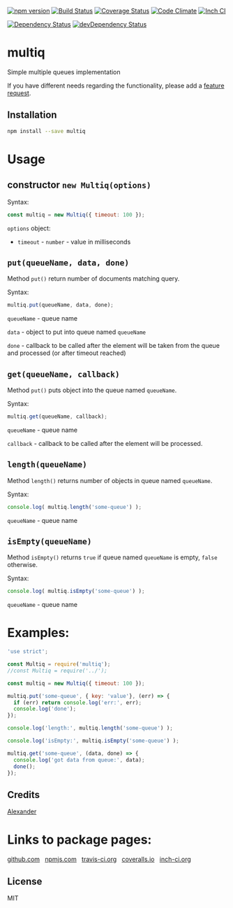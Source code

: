 [![npm version](https://badge.fury.io/js/multiq.svg)](http://badge.fury.io/js/multiq)
[![Build Status](https://travis-ci.org/alykoshin/multiq.svg)](https://travis-ci.org/alykoshin/multiq)
[![Coverage Status](https://coveralls.io/repos/alykoshin/multiq/badge.svg?branch=master&service=github)](https://coveralls.io/github/alykoshin/multiq?branch=master)
[![Code Climate](https://codeclimate.com/github/alykoshin/multiq/badges/gpa.svg)](https://codeclimate.com/github/alykoshin/multiq)
[![Inch CI](https://inch-ci.org/github/alykoshin/multiq.svg?branch=master)](https://inch-ci.org/github/alykoshin/multiq)

[![Dependency Status](https://david-dm.org/alykoshin/multiq/status.svg)](https://david-dm.org/alykoshin/multiq#info=dependencies)
[![devDependency Status](https://david-dm.org/alykoshin/multiq/dev-status.svg)](https://david-dm.org/alykoshin/multiq#info=devDependencies)


# multiq

Simple multiple queues implementation


If you have different needs regarding the functionality, please add a [feature request](https://github.com/alykoshin/multiq/issues).


## Installation

```sh
npm install --save multiq
```

# Usage

## constructor `new Multiq(options)`

Syntax:

```js
const multiq = new Multiq({ timeout: 100 });
```

`options` object:
- `timeout` - `number` - value in milliseconds 


## `put(queueName, data, done)`

Method `put()` return number of documents matching query.

Syntax:

```js
multiq.put(queueName, data, done);
```

`queueName` - queue name

`data` - object to put into queue named `queueName` 

`done` - callback to be called after the element will be taken from the queue and processed (or after timeout reached)


## `get(queueName, callback)`

Method `put()` puts object into the queue named `queueName`.

Syntax:

```js
multiq.get(queueName, callback);
```

`queueName` - queue name

`callback` - callback to be called after the element will be processed.


## `length(queueName)`

Method `length()` returns number of objects in queue named `queueName`.

Syntax:

```js
console.log( multiq.length('some-queue') );
```

`queueName` - queue name


## `isEmpty(queueName)`

Method `isEmpty()` returns `true` if queue named `queueName` is empty, `false` otherwise.

Syntax:

```js
console.log( multiq.isEmpty('some-queue') );
```

`queueName` - queue name


# Examples:

```js
'use strict';

const Multiq = require('multiq');
//const Multiq = require('../');

const multiq = new Multiq({ timeout: 100 });

multiq.put('some-queue', { key: 'value'}, (err) => {
  if (err) return console.log('err:', err);
  console.log('done');
});

console.log('length:', multiq.length('some-queue') );

console.log('isEmpty:', multiq.isEmpty('some-queue') );

multiq.get('some-queue', (data, done) => {
  console.log('got data from queue:', data);
  done();
});
```



## Credits
[Alexander](https://github.com/alykoshin/)


# Links to package pages:

[github.com](https://github.com/alykoshin/multiq) &nbsp; [npmjs.com](https://www.npmjs.com/package/multiq) &nbsp; [travis-ci.org](https://travis-ci.org/alykoshin/multiq) &nbsp; [coveralls.io](https://coveralls.io/github/alykoshin/multiq) &nbsp; [inch-ci.org](https://inch-ci.org/github/alykoshin/multiq)


## License

MIT
